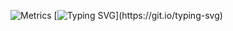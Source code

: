 ![Metrics](https://metrics.lecoq.io/lonezoneM?template=classic&repositories.forks=true&languages=1&languages.colors=github&languages.threshold=0%25&config.timezone=Asia%2FJakarta)
[![Typing SVG](https://readme-typing-svg.herokuapp.com?font=Edu+VIC+WA+NT+Beginner&size=30&duration=5040&color=F73C11&lines=Hey,!+Welcome+to+my+account!)](https://git.io/typing-svg)
